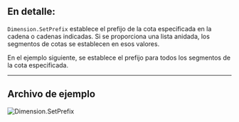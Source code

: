## En detalle:
`Dimension.SetPrefix` establece el prefijo de la cota especificada en la cadena o cadenas indicadas. Si se proporciona una lista anidada, los segmentos de cotas se establecen en esos valores.

En el ejemplo siguiente, se establece el prefijo para todos los segmentos de la cota especificada.
___
## Archivo de ejemplo

![Dimension.SetPrefix](./Revit.Elements.Dimension.SetPrefix_img.jpg)
